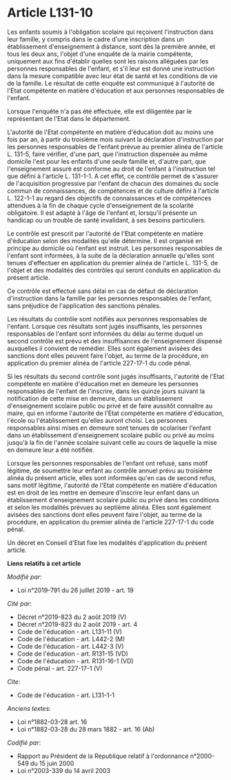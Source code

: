 # Article L131-10

Les enfants soumis à l'obligation scolaire qui reçoivent l'instruction dans leur famille, y compris dans le cadre d'une
inscription dans un établissement d'enseignement à distance, sont dès la première année, et tous les deux ans, l'objet d'une
enquête de la mairie compétente, uniquement aux fins d'établir quelles sont les raisons alléguées par les personnes
responsables de l'enfant, et s'il leur est donné une instruction dans la mesure compatible avec leur état de santé et les
conditions de vie de la famille. Le résultat de cette enquête est communiqué à l'autorité de l'Etat compétente en matière
d'éducation et aux personnes responsables de l'enfant.

Lorsque l'enquête n'a pas été effectuée, elle est diligentée par le représentant de l'Etat dans le département.

L'autorité de l'Etat compétente en matière d'éducation doit au moins une fois par an, à partir du troisième mois suivant la
déclaration d'instruction par les personnes responsables de l'enfant prévue au premier alinéa de l'article L. 131-5, faire
vérifier, d'une part, que l'instruction dispensée au même domicile l'est pour les enfants d'une seule famille et, d'autre
part, que l'enseignement assuré est conforme au droit de l'enfant à l'instruction tel que défini à l'article L. 131-1-1. A
cet effet, ce contrôle permet de s'assurer de l'acquisition progressive par l'enfant de chacun des domaines du socle commun
de connaissances, de compétences et de culture défini à l'article L. 122-1-1 au regard des objectifs de connaissances et de
compétences attendues à la fin de chaque cycle d'enseignement de la scolarité obligatoire. Il est adapté à l'âge de l'enfant
et, lorsqu'il présente un handicap ou un trouble de santé invalidant, à ses besoins particuliers.

Le contrôle est prescrit par l'autorité de l'Etat compétente en matière d'éducation selon des modalités qu'elle détermine. Il
est organisé en principe au domicile où l'enfant est instruit. Les personnes responsables de l'enfant sont informées, à la
suite de la déclaration annuelle qu'elles sont tenues d'effectuer en application du premier alinéa de l'article L. 131-5, de
l'objet et des modalités des contrôles qui seront conduits en application du présent article.

Ce contrôle est effectué sans délai en cas de défaut de déclaration d'instruction dans la famille par les personnes
responsables de l'enfant, sans préjudice de l'application des sanctions pénales.

Les résultats du contrôle sont notifiés aux personnes responsables de l'enfant. Lorsque ces résultats sont jugés
insuffisants, les personnes responsables de l'enfant sont informées du délai au terme duquel un second contrôle est prévu et
des insuffisances de l'enseignement dispensé auxquelles il convient de remédier. Elles sont également avisées des sanctions
dont elles peuvent faire l'objet, au terme de la procédure, en application du premier alinéa de l'article 227-17-1 du code
pénal.

Si les résultats du second contrôle sont jugés insuffisants, l'autorité de l'Etat compétente en matière d'éducation met en
demeure les personnes responsables de l'enfant de l'inscrire, dans les quinze jours suivant la notification de cette mise en
demeure, dans un établissement d'enseignement scolaire public ou privé et de faire aussitôt connaître au maire, qui en
informe l'autorité de l'Etat compétente en matière d'éducation, l'école ou l'établissement qu'elles auront choisi. Les
personnes responsables ainsi mises en demeure sont tenues de scolariser l'enfant dans un établissement d'enseignement
scolaire public ou privé au moins jusqu'à la fin de l'année scolaire suivant celle au cours de laquelle la mise en demeure
leur a été notifiée.

Lorsque les personnes responsables de l'enfant ont refusé, sans motif légitime, de soumettre leur enfant au contrôle annuel
prévu au troisième alinéa du présent article, elles sont informées qu'en cas de second refus, sans motif légitime, l'autorité
de l'Etat compétente en matière d'éducation est en droit de les mettre en demeure d'inscrire leur enfant dans un
établissement d'enseignement scolaire public ou privé dans les conditions et selon les modalités prévues au septième alinéa.
Elles sont également avisées des sanctions dont elles peuvent faire l'objet, au terme de la procédure, en application du
premier alinéa de l'article 227-17-1 du code pénal.

Un décret en Conseil d'Etat fixe les modalités d'application du présent article.

**Liens relatifs à cet article**

_Modifié par_:

  - Loi n°2019-791 du 26 juillet 2019 - art. 19

_Cité par_:

  - Décret n°2019-823 du 2 août 2019 (V)
  - Décret n°2019-823 du 2 août 2019 - art. 4
  - Code de l'éducation - art. L131-11 (V)
  - Code de l'éducation - art. L442-2 (M)
  - Code de l'éducation - art. L442-3 (V)
  - Code de l'éducation - art. R131-15 (VD)
  - Code de l'éducation - art. R131-16-1 (VD)
  - Code pénal - art. 227-17-1 (V)

_Cite_:

  - Code de l'éducation - art. L131-1-1

_Anciens textes_:

  - Loi n°1882-03-28 art. 16
  - Loi n°1882-03-28 du 28 mars 1882 - art. 16 (Ab)

_Codifié par_:

  - Rapport au Président de la République relatif à l'ordonnance n°2000-549 du 15 juin 2000
  - Loi n°2003-339 du 14 avril 2003

